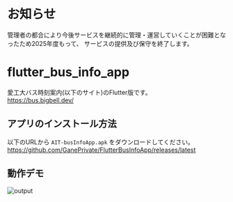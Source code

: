 # お知らせ
管理者の都合により今後サービスを継続的に管理・運営していくことが困難となったため2025年度もって、
サービスの提供及び保守を終了します。

# flutter_bus_info_app
愛工大バス時刻案内(以下のサイト)のFlutter版です。  
https://bus.bigbell.dev/

## アプリのインストール方法
以下のURLから `AIT-busInfoApp.apk` をダウンロードしてください。  
https://github.com/GanePrivate/FlutterBusInfoApp/releases/latest

## 動作デモ
![output](https://github.com/GanePrivate/FlutterBusInfoApp/assets/39085974/3787dff4-1800-4f25-af79-4c62113eedc0)
